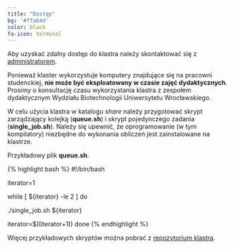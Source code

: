 ```yaml
---
title: "Dostęp"
bg: '#ffa64d'
color: black
fa-icon: terminal
---
```


Aby uzyskać zdalny dostęp do klastra należy skontaktować się z [administratorem](mailto:rashad@ibmb.uni.wroc.pl).

Ponieważ klaster wykorzystuje komputery znajdujące się na pracowni studenckiej, **nie może być eksploatowany w czasie zajęć dydaktycznych**. Prosimy o konsultację czasu wykorzystania klastra z zespołem dydaktycznym Wydziału Biotechnologii Uniwersytetu Wrocławskiego. 

W celu użycia klastra w katalogu *share* należy przygotować skrypt zarządzający kolejką (**queue.sh**) i skrypt pojedynczego zadania (**single_job.sh**). Należy się upewnić, że oprogramowanie (w tym kompilatory) niezbędne do wykonania obliczeń jest zainstalowane na klastrze.

Przykładowy plik **queue.sh**.

{% highlight bash %}
#!/bin/bash

iterator=1

while [ ${iterator} -le 2 ]
do

./single_job.sh ${iterator}

iterator=$((iterator+1))
done
{% endhighlight %}

Więcej przykładowych skryptów można pobrać z [repozytorium klastra](https://github.com/michbur/cluster_example).
